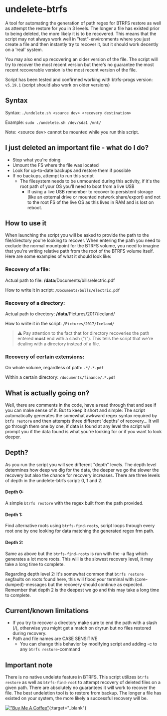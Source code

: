 # undelete-btrfs
A tool for automating the generation of path regex for BTRFS restore as well as attempt the restore for you in 3 levels.
The longer a file has existed prior to being deleted, the more likely it is to be recovered. This means that the script may not always work well in "test"-environments where you just create a file and then instantly try to recover it, but it should work decently on a 'real' system.

You may also end up recovering an older version of the file. The script will try to recover the most recent version but there's no guarantee the most recent recoverable version is the most recent version of the file.

Script has been tested and confirmed working with btrfs-progs version: `v5.19.1` (script should also work on older versions)

## Syntax
Syntax: ```./undelete.sh <source dev> <recovery destination>```

Example: ```sudo ./undelete.sh /dev/sda1 /mnt/```

Note: \<source dev\> cannot be mounted while you run this script.

## I just deleted an important file - what do I do?
* Stop what you're doing
* Umount the FS where the file was located
* Look for up-to-date backups and restore them if possible
* If no backups, attempt to run this script
    * The filesystem needs to be unmounted during this activity, if it's the root path of your OS you'll need to boot from a live USB
      * If using a live USB remember to recover to persistent storage (like an external drive or mounted network share/export) and not to the root FS of the live OS as this lives in RAM and is lost on reboot.

## How to use it
When launching the script you will be asked to provide the path to the file/directory you're looking to recover. When entering the path you need to exclude the normal mountpoint for the BTRFS volume, you need to imagine that you're writing relative path from the root of the BTRFS volume itself. Here are some examples of what it should look like:

### **Recovery of a file**:
Actual path to file: **/data**/Documents/bills/electric.pdf

How to write it in script: `/Documents/bulls/electric.pdf`

### **Recovery of a directory**:
Actual path to directory: **/data**/Pictures/2017/Iceland/

How to write it in the script: `/Pictures/2017/Iceland/`


> ⚠ Pay attention to the fact that for directory recoveries the path entered **must** end with a slash ("/"). This tells the script that we're dealing with a directory instead of a file.

### **Recovery of certain extensions**:
On whole volume, regardless of path: `.*/.*.pdf`

Within a certain directory: `/documents/finance/.*.pdf`


## What is actually going on?
Well, there are comments in the code, have a read through that and see if you can make sense of it. But to keep it short and simple: The script automatically generates the somewhat awkward regex syntax required by `btfs restore` and then attempts three different 'depths' of recovery... It will go through them one by one, if data is found at any level the script will prompt you if the data found is what you're looking for or if you want to look deeper. 

## Depth?
As you run the script you will see different "depth" levels. The depth level determines how deep we dig for the data, the deeper we go the slower the recovery but also the chance for recovery increases. There are three levels of depth in the undelete-btrfs script: 0, 1 and 2.

#### Depth 0:
A simple `btrfs restore` with the regex built from the path provided.
#### Depth 1: 
Find alternative roots using `btrfs-find-roots`, script loops through every root one by one looking for data matching the generated regex frm path.
#### Depth 2: 
Same as above but the `btrfs-find-roots` is run with the -a flag which generates a lot more roots. This will is the slowest recovery level, it may take a long time to complete. 

Regarding depth level 2: It's somewhat common that `btrfs restore` segfaults on roots found here, this will flood your terminal with (core-dumped)-messages but the recovery should continue as expected. Remember that depth 2 is the deepest we go and this may take a long time to complete.

## Current/known limitations 
* If you try to recover a directory make sure to end the path with a slash (/), otherwise you might get a match on dryrun but no files restored during recovery.
* Path and file names are CASE SENSITIVE
    * You can change this behavior by modifying script and adding -c to any `btrfs restore`-command

## Important note
There is no native undelete feature in BTRFS. This script utilizes `btrfs restore` as well as `btrfs-find-root` to attempt recovery of deleted files on a given path. There are absolutely no guarantees it will work to recover the file. The best undeletion tool is to restore from backup. The longer a file has existed on your system, the more likely a successful recovery will be.


[!["Buy Me A Coffee"](https://www.buymeacoffee.com/assets/img/custom_images/orange_img.png)](https://www.buymeacoffee.com/danielelf){:target="_blank"}
